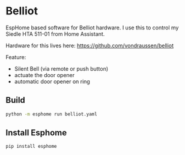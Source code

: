 # Belliot
EspHome based software for Belliot hardware. I use this to control my Siedle HTA 511-01 from Home Assistant.

Hardware for this lives here: https://github.com/vondraussen/belliot

Feature:
+ Silent Bell (via remote or push button)
+ actuate the door opener
+ automatic door opener on ring

## Build
```bash
python -m esphome run belliot.yaml
```

## Install Esphome
```bash
pip install esphome
```
